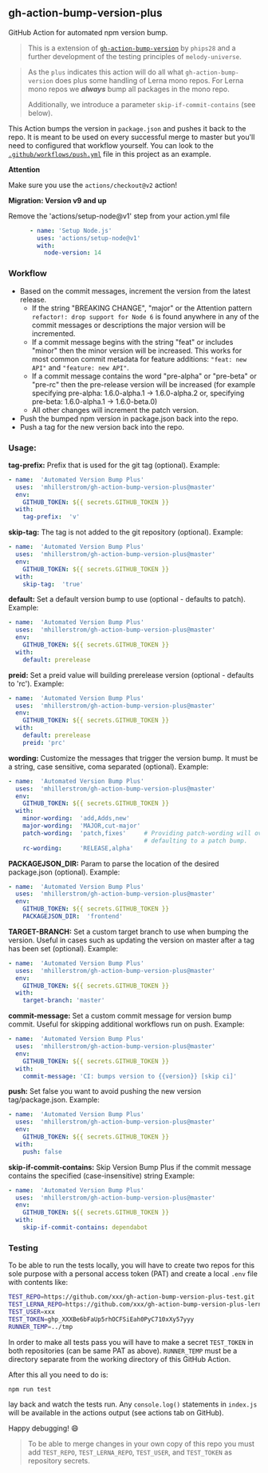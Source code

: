 <!-- markdownlint-disable MD041 -->
## gh-action-bump-version-plus

GitHub Action for automated npm version bump.

> This is a extension of
> [`gh-action-bump-version`](https://github.com/phips28/gh-action-bump-version)
> by `phips28` and a further development of the testing principles of
> `melody-universe`.

> As the `plus` indicates this action will do all what `gh-action-bump-version`
> does plus some handling of Lerna mono repos. For Lerna mono repos we
> ___always___ bump all packages in the mono repo.
>
> Additionally, we introduce a parameter `skip-if-commit-contains` (see below).

This Action bumps the version in `package.json` and pushes it back to the repo. It
is meant to be used on every successful merge to master but you'll need to
configured that workflow yourself. You can look to the
[`.github/workflows/push.yml`](./.github/workflows/push.yml) file in this
project as an example.

<!-- markdownlint-disable MD036 -->
**Attention**

Make sure you use the `actions/checkout@v2` action!

**Migration: Version v9 and up**

Remove the 'actions/setup-node@v1' step from your action.yml file

```yaml
      - name: 'Setup Node.js'
        uses: 'actions/setup-node@v1'
        with:
          node-version: 14
```

### Workflow

* Based on the commit messages, increment the version from the latest release.
  * If the string "BREAKING CHANGE", "major" or the Attention pattern
    `refactor!: drop support for Node 6` is found anywhere in any of the commit
    messages or descriptions the major version will be incremented.
  * If a commit message begins with the string "feat" or includes "minor" then
    the minor version will be increased. This works for most common commit
    metadata for feature additions: `"feat: new API"` and `"feature: new API"`.
  * If a commit message contains the word "pre-alpha" or "pre-beta" or "pre-rc"
    then the pre-release version will be increased (for example specifying
    pre-alpha: 1.6.0-alpha.1 -> 1.6.0-alpha.2 or, specifying pre-beta:
    1.6.0-alpha.1 -> 1.6.0-beta.0)
  * All other changes will increment the patch version.
* Push the bumped npm version in package.json back into the repo.
* Push a tag for the new version back into the repo.

<!-- markdownlint-disable MD026 -->
### Usage:

**tag-prefix:** Prefix that is used for the git tag  (optional). Example:

```yaml
- name:  'Automated Version Bump Plus'
  uses:  'mhillerstrom/gh-action-bump-version-plus@master'
  env:
    GITHUB_TOKEN: ${{ secrets.GITHUB_TOKEN }}
  with:
    tag-prefix:  'v'
```

**skip-tag:** The tag is not added to the git repository  (optional). Example:

```yaml
- name:  'Automated Version Bump Plus'
  uses:  'mhillerstrom/gh-action-bump-version-plus@master'
  env:
    GITHUB_TOKEN: ${{ secrets.GITHUB_TOKEN }}
  with:
    skip-tag:  'true'
```

**default:** Set a default version bump to use  (optional - defaults to patch).
Example:

```yaml
- name:  'Automated Version Bump Plus'
  uses:  'mhillerstrom/gh-action-bump-version-plus@master'
  env:
    GITHUB_TOKEN: ${{ secrets.GITHUB_TOKEN }}
  with:
    default: prerelease
```

**preid:** Set a preid value will building prerelease version  (optional -
defaults to 'rc'). Example:

```yaml
- name:  'Automated Version Bump Plus'
  uses:  'mhillerstrom/gh-action-bump-version-plus@master'
  env:
    GITHUB_TOKEN: ${{ secrets.GITHUB_TOKEN }}
  with:
    default: prerelease
    preid: 'prc'
```

**wording:** Customize the messages that trigger the version bump. It must be a
string, case sensitive, coma separated  (optional). Example:

```yaml
- name:  'Automated Version Bump Plus'
  uses:  'mhillerstrom/gh-action-bump-version-plus@master'
  env:
    GITHUB_TOKEN: ${{ secrets.GITHUB_TOKEN }}
  with:
    minor-wording:  'add,Adds,new'
    major-wording:  'MAJOR,cut-major'
    patch-wording:  'patch,fixes'     # Providing patch-wording will override commits
                                      # defaulting to a patch bump.
    rc-wording:     'RELEASE,alpha'
```

**PACKAGEJSON_DIR:** Param to parse the location of the desired package.json
(optional). Example:

```yaml
- name:  'Automated Version Bump Plus'
  uses:  'mhillerstrom/gh-action-bump-version-plus@master'
  env:
    GITHUB_TOKEN: ${{ secrets.GITHUB_TOKEN }}
    PACKAGEJSON_DIR:  'frontend'
```

**TARGET-BRANCH:** Set a custom target branch to use when bumping the version.
Useful in cases such as updating the version on master after a tag has been set
(optional). Example:

```yaml
- name:  'Automated Version Bump Plus'
  uses:  'mhillerstrom/gh-action-bump-version-plus@master'
  env:
    GITHUB_TOKEN: ${{ secrets.GITHUB_TOKEN }}
  with:
    target-branch: 'master'
```

**commit-message:** Set a custom commit message for version bump commit. Useful
for skipping additional workflows run on push. Example:

```yaml
- name:  'Automated Version Bump Plus'
  uses:  'mhillerstrom/gh-action-bump-version-plus@master'
  env:
    GITHUB_TOKEN: ${{ secrets.GITHUB_TOKEN }}
  with:
    commit-message: 'CI: bumps version to {{version}} [skip ci]'
```

**push:** Set false you want to avoid pushing the new version tag/package.json.
Example:

```yaml
- name:  'Automated Version Bump Plus'
  uses:  'mhillerstrom/gh-action-bump-version-plus@master'
  env:
    GITHUB_TOKEN: ${{ secrets.GITHUB_TOKEN }}
  with:
    push: false
```


**skip-if-commit-contains:** Skip Version Bump Plus if the commit message contains the specified (case-insensitive) string
Example:

```yaml
- name:  'Automated Version Bump Plus'
  uses:  'mhillerstrom/gh-action-bump-version-plus@master'
  env:
    GITHUB_TOKEN: ${{ secrets.GITHUB_TOKEN }}
  with:
    skip-if-commit-contains: dependabot
```

### Testing

To be able to run the tests locally, you will have to create two repos for this sole
purpose with a personal access token (PAT) and create a local `.env` file with
contents like:

``` sh
TEST_REPO=https://github.com/xxx/gh-action-bump-version-plus-test.git
TEST_LERNA_REPO=https://github.com/xxx/gh-action-bump-version-plus-lerna-test.git
TEST_USER=xxx
TEST_TOKEN=ghp_XXXBe6bFaUp5rhOCFSiEah0PyC710xXy57yyy
RUNNER_TEMP=../tmp
```

In order to make all tests pass you will have to make a secret `TEST_TOKEN` in
both repositories (can be same PAT as above). `RUNNER_TEMP` must be a directory
separate from the working directory of this GitHub Action.

After this all you need to do is:

``` sh
npm run test
```

lay back and watch the tests run. Any `console.log()` statements in `index.js`
will be available in the actions output (see actions tab on GitHub).

Happy debugging! 😄

> To be able to merge changes in your own copy of this repo you must add
> `TEST_REPO`, `TEST_LERNA_REPO`, `TEST_USER`, and `TEST_TOKEN` as repository
> secrets.
